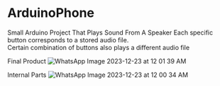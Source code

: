 # ArduinoPhone
Small Arduino Project That Plays Sound From A Speaker
Each specific button corresponds to a stored audio file.  
Certain combination of buttons also plays a different audio file


Final Product
![WhatsApp Image 2023-12-23 at 12 01 39 AM](https://github.com/SamChenYu/ArduinoPhone/assets/150127006/dc64857d-32c6-4b3d-80a2-cf388adbdf31)


Internal Parts
![WhatsApp Image 2023-12-23 at 12 00 34 AM](https://github.com/SamChenYu/ArduinoPhone/assets/150127006/748554f5-2454-4c88-a76f-7c9e60d5814b)

